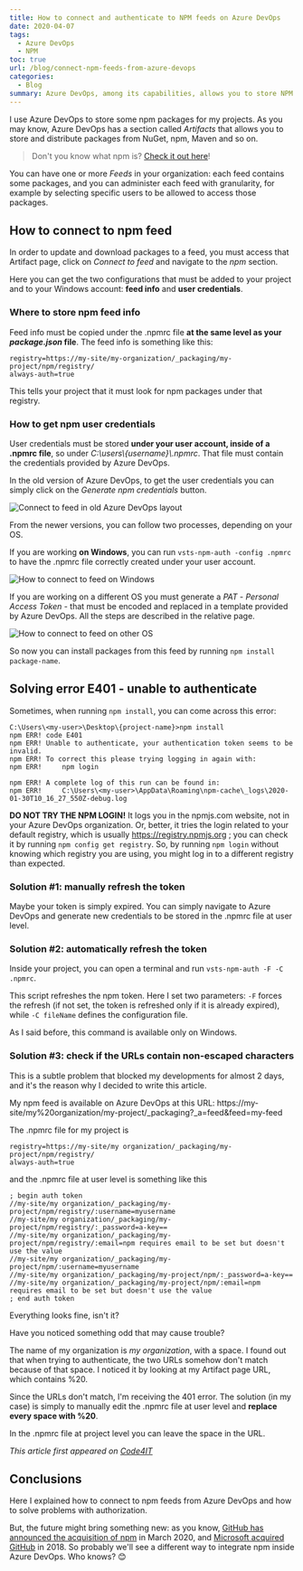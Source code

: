 ```yaml
---
title: How to connect and authenticate to NPM feeds on Azure DevOps
date: 2020-04-07
tags:
  - Azure DevOps
  - NPM
toc: true
url: /blog/connect-npm-feeds-from-azure-devops
categories:
  - Blog
summary: Azure DevOps, among its capabilities, allows you to store NPM packages in their system. Here we'll see how to connect to an NPM feed and how to solve the 401-unauthorized error.
---
```


I use Azure DevOps to store some npm packages for my projects. As you may know, Azure DevOps has a section called _Artifacts_ that allows you to store and distribute packages from NuGet, npm, Maven and so on.

> Don't you know what npm is? [Check it out here](https://www.code4it.dev/blog/angular-vs-npm-vs-node-js#npm)!

You can have one or more _Feeds_ in your organization: each feed contains some packages, and you can administer each feed with granularity, for example by selecting specific users to be allowed to access those packages.

## How to connect to npm feed

In order to update and download packages to a feed, you must access that Artifact page, click on _Connect to feed_ and navigate to the _npm_ section.

Here you can get the two configurations that must be added to your project and to your Windows account: **feed info** and **user credentials**.

### Where to store npm feed info

Feed info must be copied under the .npmrc file **at the same level as your _package.json_ file**. The feed info is something like this:

```text
registry=https://my-site/my-organization/_packaging/my-project/npm/registry/
always-auth=true
```

This tells your project that it must look for npm packages under that registry.

### How to get npm user credentials

User credentials must be stored **under your user account, inside of a .npmrc file**, so under _C:\users\\{username}\\.npmrc_. That file must contain the credentials provided by Azure DevOps.

In the old version of Azure DevOps, to get the user credentials you can simply click on the _Generate npm credentials_ button.

![Connect to feed in old Azure DevOps layout](./az-devops-npm.png "Connect to feed inside Azure DevOps - old layout")

From the newer versions, you can follow two processes, depending on your OS.

If you are working **on Windows**, you can run `vsts-npm-auth -config .npmrc` to have the .npmrc file correctly created under your user account.

![How to connect to feed on Windows](./new-az-devops-windows.png "How to connect to feed on Windows")

If you are working on a different OS you must generate a _PAT_ - _Personal Access Token_ - that must be encoded and replaced in a template provided by Azure DevOps. All the steps are described in the relative page.

![How to connect to feed on other OS](./new-az-devops-other-os.png "How to connect to feed on other OS")

So now you can install packages from this feed by running `npm install package-name`.

## Solving error E401 - unable to authenticate

Sometimes, when running `npm install`, you can come across this error:

```shell
C:\Users\<my-user>\Desktop\{project-name}>npm install
npm ERR! code E401
npm ERR! Unable to authenticate, your authentication token seems to be invalid.
npm ERR! To correct this please trying logging in again with:
npm ERR!     npm login

npm ERR! A complete log of this run can be found in:
npm ERR!     C:\Users\<my-user>\AppData\Roaming\npm-cache\_logs\2020-01-30T10_16_27_550Z-debug.log
```

**DO NOT TRY THE NPM LOGIN!** It logs you in the npmjs.com website, not in your Azure DevOps organization. Or, better, it tries the login related to your default registry, which is usually https://registry.npmjs.org ; you can check it by running `npm config get registry`. So, by running `npm login` without knowing which registry you are using, you might log in to a different registry than expected.

### Solution #1: manually refresh the token

Maybe your token is simply expired. You can simply navigate to Azure DevOps and generate new credentials to be stored in the .npmrc file at user level.

### Solution #2: automatically refresh the token

Inside your project, you can open a terminal and run `vsts-npm-auth -F -C .npmrc`.

This script refreshes the npm token. Here I set two parameters: `-F` forces the refresh (if not set, the token is refreshed only if it is already expired), while `-C fileName` defines the configuration file.

As I said before, this command is available only on Windows.

### Solution #3: check if the URLs contain non-escaped characters

This is a subtle problem that blocked my developments for almost 2 days, and it's the reason why I decided to write this article.

My npm feed is available on Azure DevOps at this URL: https://my-site/my%20organization/my-project/\_packaging?\_a=feed&feed=my-feed

The .npmrc file for my project is

```
registry=https://my-site/my organization/_packaging/my-project/npm/registry/
always-auth=true
```

and the .npmrc file at user level is something like this

```
; begin auth token
//my-site/my organization/_packaging/my-project/npm/registry/:username=myusername
//my-site/my organization/_packaging/my-project/npm/registry/:_password=a-key==
//my-site/my organization/_packaging/my-project/npm/registry/:email=npm requires email to be set but doesn't use the value
//my-site/my organization/_packaging/my-project/npm/:username=myusername
//my-site/my organization/_packaging/my-project/npm/:_password=a-key==
//my-site/my organization/_packaging/my-project/npm/:email=npm requires email to be set but doesn't use the value
; end auth token
```

Everything looks fine, isn't it?

Have you noticed something odd that may cause trouble?

The name of my organization is _my organization_, with a space. I found out that when trying to authenticate, the two URLs somehow don't match because of that space. I noticed it by looking at my Artifact page URL, which contains %20.

Since the URLs don't match, I'm receiving the 401 error. The solution (in my case) is simply to manually edit the .npmrc file at user level and **replace every space with %20**.

In the .npmrc file at project level you can leave the space in the URL.

_This article first appeared on [Code4IT](https://www.code4it.dev/)_

## Conclusions

Here I explained how to connect to npm feeds from Azure DevOps and how to solve problems with authorization.

But, the future might bring something new: as you know, [GitHub has announced the acquisition of npm](https://github.blog/2020-03-16-npm-is-joining-github/ "GitHub acquires npm") in March 2020, and [Microsoft acquired GitHub](https://blogs.microsoft.com/blog/2018/10/26/microsoft-completes-github-acquisition/ "Microsoft acquires GitHub") in 2018. So probably we'll see a different way to integrate npm inside Azure DevOps. Who knows? 😊
